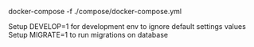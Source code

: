 docker-compose -f ./compose/docker-compose.yml

Setup DEVELOP=1 for development env to ignore default settings values
Setup MIGRATE=1 to run migrations on database
